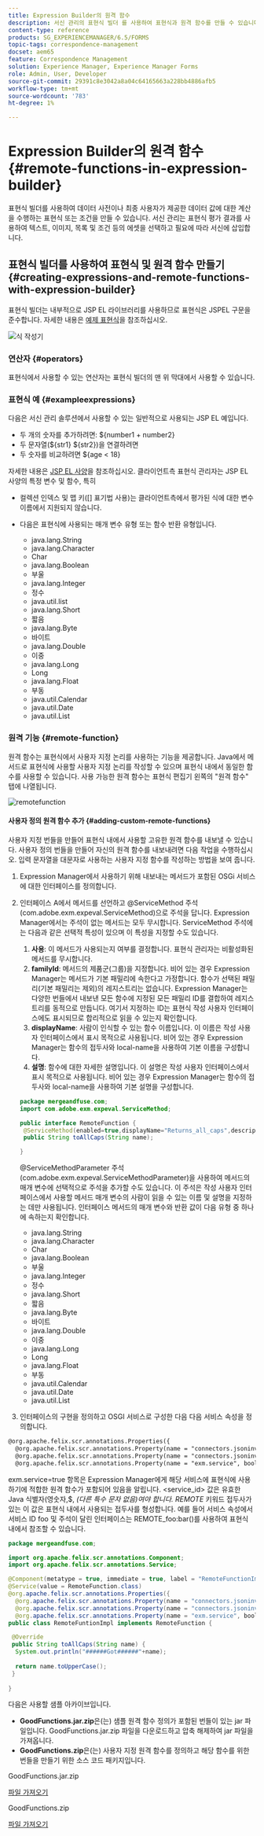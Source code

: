 ```yaml
---
title: Expression Builder의 원격 함수
description: 서신 관리의 표현식 빌더 를 사용하여 표현식과 원격 함수를 만들 수 있습니다.
content-type: reference
products: SG_EXPERIENCEMANAGER/6.5/FORMS
topic-tags: correspondence-management
docset: aem65
feature: Correspondence Management
solution: Experience Manager, Experience Manager Forms
role: Admin, User, Developer
source-git-commit: 29391c8e3042a8a04c64165663a228bb4886afb5
workflow-type: tm+mt
source-wordcount: '783'
ht-degree: 1%

---
```


# Expression Builder의 원격 함수{#remote-functions-in-expression-builder}

표현식 빌더를 사용하여 데이터 사전이나 최종 사용자가 제공한 데이터 값에 대한 계산을 수행하는 표현식 또는 조건을 만들 수 있습니다. 서신 관리는 표현식 평가 결과를 사용하여 텍스트, 이미지, 목록 및 조건 등의 에셋을 선택하고 필요에 따라 서신에 삽입합니다.

## 표현식 빌더를 사용하여 표현식 및 원격 함수 만들기 {#creating-expressions-and-remote-functions-with-expression-builder}

표현식 빌더는 내부적으로 JSP EL 라이브러리를 사용하므로 표현식은 JSPEL 구문을 준수합니다. 자세한 내용은 [예제 표현식](#exampleexpressions)을 참조하십시오.

![식 작성기](assets/expressionbuilder.png)

### 연산자 {#operators}

표현식에서 사용할 수 있는 연산자는 표현식 빌더의 맨 위 막대에서 사용할 수 있습니다.

### 표현식 예 {#exampleexpressions}

다음은 서신 관리 솔루션에서 사용할 수 있는 일반적으로 사용되는 JSP EL 예입니다.

* 두 개의 숫자를 추가하려면: ${number1 + number2}
* 두 문자열(${str1} ${str2})을 연결하려면
* 두 숫자를 비교하려면 ${age &lt; 18}

자세한 내용은 [JSP EL 사양](https://download.oracle.com/otn-pub/jcp/jsp-2.1-fr-spec-oth-JSpec/jsp-2_1-fr-spec-el.pdf)을 참조하십시오. 클라이언트측 표현식 관리자는 JSP EL 사양의 특정 변수 및 함수, 특히

* 컬렉션 인덱스 및 맵 키([] 표기법 사용)는 클라이언트측에서 평가된 식에 대한 변수 이름에서 지원되지 않습니다.
* 다음은 표현식에 사용되는 매개 변수 유형 또는 함수 반환 유형입니다.

   * java.lang.String
   * java.lang.Character
   * Char
   * java.lang.Boolean
   * 부울
   * java.lang.Integer
   * 정수
   * java.util.list
   * java.lang.Short
   * 짧음
   * java.lang.Byte
   * 바이트
   * java.lang.Double
   * 이중
   * java.lang.Long
   * Long
   * java.lang.Float
   * 부동
   * java.util.Calendar
   * java.util.Date
   * java.util.List

### 원격 기능 {#remote-function}

원격 함수는 표현식에서 사용자 지정 논리를 사용하는 기능을 제공합니다. Java에서 메서드로 표현식에 사용할 사용자 지정 논리를 작성할 수 있으며 표현식 내에서 동일한 함수를 사용할 수 있습니다. 사용 가능한 원격 함수는 표현식 편집기 왼쪽의 &quot;원격 함수&quot; 탭에 나열됩니다.

![remotefunction](assets/remotefunction.png)

#### 사용자 정의 원격 함수 추가 {#adding-custom-remote-functions}

사용자 지정 번들을 만들어 표현식 내에서 사용할 고유한 원격 함수를 내보낼 수 있습니다. 사용자 정의 번들을 만들어 자신의 원격 함수를 내보내려면 다음 작업을 수행하십시오. 입력 문자열을 대문자로 사용하는 사용자 지정 함수를 작성하는 방법을 보여 줍니다.

1. Expression Manager에서 사용하기 위해 내보내는 메서드가 포함된 OSGi 서비스에 대한 인터페이스를 정의합니다.
1. 인터페이스 A에서 메서드를 선언하고 @ServiceMethod 주석(com.adobe.exm.expeval.ServiceMethod)으로 주석을 답니다. Expression Manager에서는 주석이 없는 메서드는 모두 무시합니다. ServiceMethod 주석에는 다음과 같은 선택적 특성이 있으며 이 특성을 지정할 수도 있습니다.

   1. **사용**: 이 메서드가 사용되는지 여부를 결정합니다. 표현식 관리자는 비활성화된 메서드를 무시합니다.
   1. **familyId**: 메서드의 제품군(그룹)을 지정합니다. 비어 있는 경우 Expression Manager는 메서드가 기본 패밀리에 속한다고 가정합니다. 함수가 선택된 패밀리(기본 패밀리는 제외)의 레지스트리는 없습니다. Expression Manager는 다양한 번들에서 내보낸 모든 함수에 지정된 모든 패밀리 ID를 결합하여 레지스트리를 동적으로 만듭니다. 여기서 지정하는 ID는 표현식 작성 사용자 인터페이스에도 표시되므로 합리적으로 읽을 수 있는지 확인합니다.
   1. **displayName**: 사람이 인식할 수 있는 함수 이름입니다. 이 이름은 작성 사용자 인터페이스에서 표시 목적으로 사용됩니다. 비어 있는 경우 Expression Manager는 함수의 접두사와 local-name을 사용하여 기본 이름을 구성합니다.
   1. **설명**: 함수에 대한 자세한 설명입니다. 이 설명은 작성 사용자 인터페이스에서 표시 목적으로 사용됩니다. 비어 있는 경우 Expression Manager는 함수의 접두사와 local-name을 사용하여 기본 설명을 구성합니다.

   ```java
   package mergeandfuse.com;
   import com.adobe.exm.expeval.ServiceMethod;
   
   public interface RemoteFunction {
    @ServiceMethod(enabled=true,displayName="Returns_all_caps",description="Function to convert to all CAPS", familyId="remote")
    public String toAllCaps(String name);
   
   }
   ```

   @ServiceMethodParameter 주석(com.adobe.exm.expeval.ServiceMethodParameter)을 사용하여 메서드의 매개 변수에 선택적으로 주석을 추가할 수도 있습니다. 이 주석은 작성 사용자 인터페이스에서 사용할 메서드 매개 변수의 사람이 읽을 수 있는 이름 및 설명을 지정하는 데만 사용됩니다. 인터페이스 메서드의 매개 변수와 반환 값이 다음 유형 중 하나에 속하는지 확인합니다.

   * java.lang.String
   * java.lang.Character
   * Char
   * java.lang.Boolean
   * 부울
   * java.lang.Integer
   * 정수
   * java.lang.Short
   * 짧음
   * java.lang.Byte
   * 바이트
   * java.lang.Double
   * 이중
   * java.lang.Long
   * Long
   * java.lang.Float
   * 부동
   * java.util.Calendar
   * java.util.Date
   * java.util.List

1. 인터페이스의 구현을 정의하고 OSGI 서비스로 구성한 다음 다음 서비스 속성을 정의합니다.

```jsp
@org.apache.felix.scr.annotations.Properties({
  @org.apache.felix.scr.annotations.Property(name = "connectors.jsoninvoker", boolValue = true),
  @org.apache.felix.scr.annotations.Property(name = "connectors.jsoninvoker.alias", value = "<service_id>"),
  @org.apache.felix.scr.annotations.Property(name = "exm.service", boolValue = true)})
```

exm.service=true 항목은 Expression Manager에게 해당 서비스에 표현식에 사용하기에 적합한 원격 함수가 포함되어 있음을 알립니다. &lt;service_id> 값은 유효한 Java 식별자(영숫자,$, _(다른 특수 문자 없음)여야 합니다. REMOTE_ 키워드 접두사가 있는 이 값은 표현식 내에서 사용되는 접두사를 형성합니다. 예를 들어 서비스 속성에서 서비스 ID foo 및 주석이 달린 인터페이스는 REMOTE_foo:bar()를 사용하여 표현식 내에서 참조할 수 있습니다.

```java
package mergeandfuse.com;

import org.apache.felix.scr.annotations.Component;
import org.apache.felix.scr.annotations.Service;

@Component(metatype = true, immediate = true, label = "RemoteFunctionImpl")
@Service(value = RemoteFunction.class)
@org.apache.felix.scr.annotations.Properties({
  @org.apache.felix.scr.annotations.Property(name = "connectors.jsoninvoker", boolValue = true),
  @org.apache.felix.scr.annotations.Property(name = "connectors.jsoninvoker.alias", value = "test1"),
  @org.apache.felix.scr.annotations.Property(name = "exm.service", boolValue = true)})
public class RemoteFuntionImpl implements RemoteFunction {

 @Override
 public String toAllCaps(String name) {
  System.out.println("######Got######"+name);
  
  return name.toUpperCase();
 }
 
}
```

다음은 사용할 샘플 아카이브입니다.

* **GoodFunctions.jar.zip**&#x200B;은(는) 샘플 원격 함수 정의가 포함된 번들이 있는 jar 파일입니다. GoodFunctions.jar.zip 파일을 다운로드하고 압축 해제하여 jar 파일을 가져옵니다.
* **GoodFunctions.zip**&#x200B;은(는) 사용자 지정 원격 함수를 정의하고 해당 함수를 위한 번들을 만들기 위한 소스 코드 패키지입니다.

GoodFunctions.jar.zip

[파일 가져오기](assets/goodfunctions.jar.zip)

GoodFunctions.zip

[파일 가져오기](assets/goodfunctions.zip)
